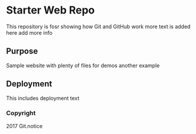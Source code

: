 # Starter Web Repo

This repository is fosr showing how Git and GitHub work
more text is added here
add more info

## Purpose

Sample website with plenty of files for demos
another example

## Deployment

This includes deployment text

### Copyright
2017 Git.notice

